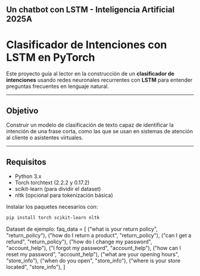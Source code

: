## Un chatbot con LSTM - Inteligencia Artificial 2025A

# Clasificador de Intenciones con LSTM en PyTorch

Este proyecto guía al lector en la construcción de un **clasificador de intenciones** usando redes neuronales recurrentes con **LSTM** para entender preguntas frecuentes en lenguaje natural.

---

## Objetivo

Construir un modelo de clasificación de texto capaz de identificar la intención de una frase corta, como las que se usan en sistemas de atención al cliente o asistentes virtuales.

---

## Requisitos

- Python 3.x
- Torch torchtext (2.2.2 y 0.17.2)
- scikit-learn (para dividir el dataset)
- nltk (opcional para tokenización básica)

Instalar los paquetes necesarios con:

```bash
pip install torch scikit-learn nltk
```

Dataset de ejemplo:
faq_data = [
    ("what is your return policy", "return_policy"),
    ("how do I return a product", "return_policy"),
    ("can I get a refund", "return_policy"),
    ("how do I change my password", "account_help"),
    ("I forgot my password", "account_help"),
    ("how can I reset my password", "account_help"),
    ("what are your opening hours", "store_info"),
    ("when do you open", "store_info"),
    ("where is your store located", "store_info"),
]

